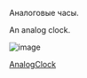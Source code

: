 Аналоговые часы.

An analog clock.

![image](https://github.com/user-attachments/assets/400fba96-8a10-43a6-b7e8-986f210326e6)

[AnalogClock](https://matveyzz.github.io/AnalogClock/)
